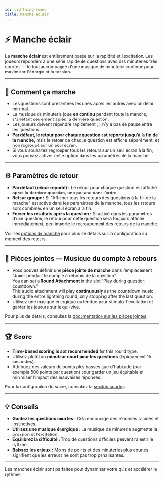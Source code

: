 ```yaml
---
id: lightning-round
title: Manche éclair
---
```


# ⚡ Manche éclair

La **manche éclair** est entièrement basée sur la rapidité et l'excitation. Les joueurs répondent à une série rapide de questions avec des minuteries très courtes — le tout accompagné d'une musique de minuterie continue pour maximiser l'énergie et la tension.

---

## 📝 Comment ça marche

- Les questions sont présentées les unes après les autres avec un délai minimal.
- La musique de minuterie joue **en continu** pendant toute la manche, s'arrêtant seulement après la dernière question.
- Les joueurs doivent répondre rapidement ; il n’y a pas de pause entre les questions.
- **Par défaut, le retour pour chaque question est reporté jusqu’à la fin de la manche,** mais le retour de chaque question est affiché séparément, et non regroupé sur un seul écran.
- Si vous souhaitez regrouper tous les retours sur un seul écran à la fin, vous pouvez activer cette option dans les paramètres de la manche.

---

## ⚙️ Paramètres de retour

- **Par défaut (retour reporté) :** Le retour pour chaque question est affiché après la dernière question, une par une dans l’ordre.
- **Retour groupé :** Si "Afficher tous les retours des questions à la fin de la manche" est activé dans les paramètres de la manche, tous les retours sont combinés en un seul écran à la fin.
- **Forcer les résultats après la question :** Si activé dans les paramètres d’une question, le retour pour cette question sera toujours affiché immédiatement, peu importe le regroupement des retours de la manche.

Voir les [options de manche](../editor/008-round-options.md) pour plus de détails sur la configuration du moment des retours.

---

## 🎵 Pièces jointes — Musique du compte à rebours

- Vous pouvez définir une **pièce jointe de manche** dans l’emplacement "Jouer pendant le compte à rebours de la question".\
  You can set a **Round Attachment** in the slot “Play during question countdown.”\
  This audio attachment will play **continuously** as the countdown music during the entire lightning round, only stopping after the last question.
- Utilisez une musique énergique ou tendue pour stimuler l'excitation et garder les joueurs sur le qui-vive.

Pour plus de détails, consultez la [documentation sur les pièces jointes](../editor/006-attachments.md).

---

## 🏆 Score

- **Time-based scoring is _not_ recommended** for this round type.
- Utilisez plutôt un **minuteur court pour les questions** (typiquement 15 secondes).
- Attribuez des valeurs de points plus basses que d'habitude (par exemple 500 points par question) pour garder un jeu équitable et minimiser l’impact des mauvaises réponses.

Pour la configuration du score, consultez la [section scoring](../editor/008-round-options.md#scoring).

---

## 💡 Conseils

- **Gardez les questions courtes :** Cela encourage des réponses rapides et instinctives.
- **Utilisez une musique énergique :** La musique de minuterie augmente la pression et l’excitation.
- **Équilibrez la difficulté :** Trop de questions difficiles peuvent ralentir le rythme.
- **Baissez les enjeux :** Moins de points et des minuteries plus courtes signifient que les erreurs ne sont pas trop pénalisantes.

---

Les manches éclair sont parfaites pour dynamiser votre quiz et accélérer le rythme !
